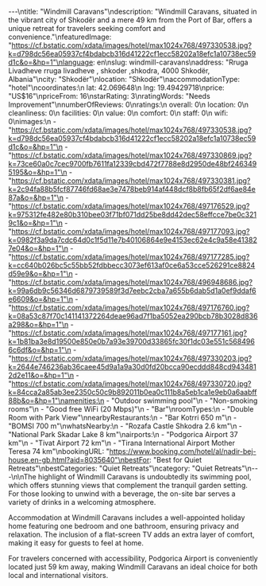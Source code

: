 ---\ntitle: "Windmill Caravans"\ndescription: "Windmill Caravans, situated in the vibrant city of Shkodër and a mere 49 km from the Port of Bar, offers a unique retreat for travelers seeking comfort and convenience."\nfeaturedImage: "https://cf.bstatic.com/xdata/images/hotel/max1024x768/497330538.jpg?k=d798dc56ea05937cf4bdabcb316d41222cf1ecc58202a18efc1a10738ec59d1c&o=&hp=1"\nlanguage: en\nslug: windmill-caravans\naddress: "Rruga Livadheve rruga livadheve , shkoder ,shkodra, 4000 Shkodër, Albania"\ncity: "Shkodër"\nlocation: "Shkodër"\naccommodationType: "hotel"\ncoordinates:\n  lat: 42.069648\n  lng: 19.49429718\nprice: "US$16"\npriceFrom: 16\nstarRating: 3\nratingWords: "Needs Improvement"\nnumberOfReviews: 0\nratings:\n  overall: 0\n  location: 0\n  cleanliness: 0\n  facilities: 0\n  value: 0\n  comfort: 0\n  staff: 0\n  wifi: 0\nimages:\n  - "https://cf.bstatic.com/xdata/images/hotel/max1024x768/497330538.jpg?k=d798dc56ea05937cf4bdabcb316d41222cf1ecc58202a18efc1a10738ec59d1c&o=&hp=1"\n  - "https://cf.bstatic.com/xdata/images/hotel/max1024x768/497330869.jpg?k=73ce60a0c7cec9700fb7611fa12339cbd472f7788e8d2950de48bf2463495195&o=&hp=1"\n  - "https://cf.bstatic.com/xdata/images/hotel/max1024x768/497330381.jpg?k=2c94fa88b5fcf87746fd68ae3e7478beb914af448dcf8b8fb65f2df6ae84e87a&o=&hp=1"\n  - "https://cf.bstatic.com/xdata/images/hotel/max1024x768/497176529.jpg?k=975312fe482e80b310bee03f71bf071dd25be8dd42dec58effcce7be0c3219c1&o=&hp=1"\n  - "https://cf.bstatic.com/xdata/images/hotel/max1024x768/497177093.jpg?k=0982f3a9da7cdc64d0c1f5d11e7b40106864e9e4153ec62e4c9a58e413827e04&o=&hp=1"\n  - "https://cf.bstatic.com/xdata/images/hotel/max1024x768/497177285.jpg?k=cc640b026bc5c55bb52fdbbecc3073ef613af0ce6a53cce526291ce8824d59e9&o=&hp=1"\n  - "https://cf.bstatic.com/xdata/images/hotel/max1024x768/496948686.jpg?k=99a6db9c56346d6879739589f3d7eebc2cba7a655b6dab5d1a0ef9ddaf6e6609&o=&hp=1"\n  - "https://cf.bstatic.com/xdata/images/hotel/max1024x768/497176760.jpg?k=08a53c87f70c141141372264deae96ad7f1ba5052ea290bcb78b3028d836a298&o=&hp=1"\n  - "https://cf.bstatic.com/xdata/images/hotel/max1024x768/497177161.jpg?k=1b81ba3e8d19500e850e0b7a93e39700d33865fc30f1dc03e551c5684966c6df&o=&hp=1"\n  - "https://cf.bstatic.com/xdata/images/hotel/max1024x768/497330203.jpg?k=2644e746236ab36caee45d9a1a9a30d0fd20bcca90ecddd848cd9434812d2e11&o=&hp=1"\n  - "https://cf.bstatic.com/xdata/images/hotel/max1024x768/497330720.jpg?k=84cca2a85ab3ee2350c50c9b892011b0ea0c111b8a5eb1ca1e9eb0a6aabff88b&o=&hp=1"\namenities:\n  - "Outdoor swimming pool"\n  - "Non-smoking rooms"\n  - "Good free WiFi (20 Mbps)"\n  - "Bar"\nroomTypes:\n  - "Double Room with Park View"\nnearbyRestaurants:\n  - "Bar Kotrri 650 m"\n  - "BOMSI 700 m"\nwhatsNearby:\n  - "Rozafa Castle Shkodra 2.6 km"\n  - "National Park Skadar Lake 8 km"\nairports:\n  - "Podgorica Airport 37 km"\n  - "Tivat Airport 72 km"\n  - "Tirana International Airport Mother Teresa 74 km"\nbookingURL: "https://www.booking.com/hotel/al/nadir-bej-house.en-gb.html?aid=8035640"\nbestFor: "Best for Quiet Retreats"\nbestCategories: "Quiet Retreats"\ncategory: "Quiet Retreats"\n---\n\nThe highlight of Windmill Caravans is undoubtedly its swimming pool, which offers stunning views that complement the tranquil garden setting. For those looking to unwind with a beverage, the on-site bar serves a variety of drinks in a welcoming atmosphere.

Accommodation at Windmill Caravans includes a well-appointed holiday home featuring one bedroom and one bathroom, ensuring privacy and relaxation. The inclusion of a flat-screen TV adds an extra layer of comfort, making it easy for guests to feel at home.

For travelers concerned with accessibility, Podgorica Airport is conveniently located just 59 km away, making Windmill Caravans an ideal choice for both local and international visitors.
